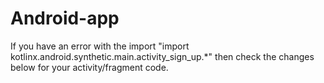 # Android-app
If you have an error with the import "import kotlinx.android.synthetic.main.activity_sign_up.*" then check the changes below for your activity/fragment code.
